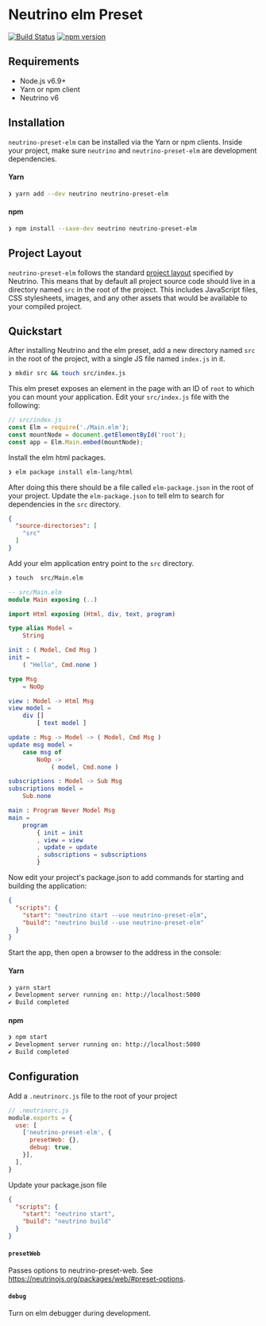# Neutrino elm Preset

[![Build Status](https://travis-ci.org/guzart/neutrino-preset-elm.svg?branch=master)](https://travis-ci.org/guzart/neutrino-preset-elm)
[![npm version](https://badge.fury.io/js/neutrino-preset-elm.svg)](https://badge.fury.io/js/neutrino-preset-elm)

## Requirements

- Node.js v6.9+
- Yarn or npm client
- Neutrino v6

## Installation

`neutrino-preset-elm` can be installed via the Yarn or npm clients. Inside your project, make sure
`neutrino` and `neutrino-preset-elm` are development dependencies.

#### Yarn

```bash
❯ yarn add --dev neutrino neutrino-preset-elm
```

#### npm

```bash
❯ npm install --save-dev neutrino neutrino-preset-elm
```

## Project Layout

`neutrino-preset-elm` follows the standard [project layout](https://neutrino.js.org/project-layout) specified by Neutrino. This
means that by default all project source code should live in a directory named `src` in the root of the
project. This includes JavaScript files, CSS stylesheets, images, and any other assets that would be available
to your compiled project.

## Quickstart

After installing Neutrino and the elm preset, add a new directory named `src` in the root of the project, with
a single JS file named `index.js` in it.

```bash
❯ mkdir src && touch src/index.js
```

This elm preset exposes an element in the page with an ID of `root` to which you can mount your application. Edit
your `src/index.js` file with the following:

```javascript
// src/index.js
const Elm = require('./Main.elm');
const mountNode = document.getElementById('root');
const app = Elm.Main.embed(mountNode);
```

Install the elm html packages.

```bash
❯ elm package install elm-lang/html
```

After doing this there should be a file called `elm-package.json` in the root of your project. Update the `elm-package.json` to tell elm to search for dependencies in the `src` directory.

```json
{
  "source-directories": [
    "src"
  ]
}
```

Add your elm application entry point to the `src` directory.

```bash
❯ touch  src/Main.elm
```


```elm
-- src/Main.elm
module Main exposing (..)

import Html exposing (Html, div, text, program)

type alias Model =
    String

init : ( Model, Cmd Msg )
init =
    ( "Hello", Cmd.none )

type Msg
    = NoOp

view : Model -> Html Msg
view model =
    div []
        [ text model ]

update : Msg -> Model -> ( Model, Cmd Msg )
update msg model =
    case msg of
        NoOp ->
            ( model, Cmd.none )

subscriptions : Model -> Sub Msg
subscriptions model =
    Sub.none

main : Program Never Model Msg
main =
    program
        { init = init
        , view = view
        , update = update
        , subscriptions = subscriptions
        }
```

Now edit your project's package.json to add commands for starting and building the application:

```json
{
  "scripts": {
    "start": "neutrino start --use neutrino-preset-elm",
    "build": "neutrino build --use neutrino-preset-elm"
  }
}
```

Start the app, then open a browser to the address in the console:

#### Yarn

```bash
❯ yarn start
✔ Development server running on: http://localhost:5000
✔ Build completed
```

#### npm

```bash
❯ npm start
✔ Development server running on: http://localhost:5000
✔ Build completed
```

## Configuration

Add a `.neutrinorc.js` file to the root of your project

```javascript
// .neutrinorc.js
module.exports = {
  use: [
    ['neutrino-preset-elm', {
      presetWeb: {},
      debug: true,
    }],
  ],
}
```

Update your package.json file
```json
{
  "scripts": {
    "start": "neutrino start",
    "build": "neutrino build"
  }
}
```

#### `presetWeb`

Passes options to neutrino-preset-web. See https://neutrinojs.org/packages/web/#preset-options.

#### `debug`

Turn on elm debugger during development.
